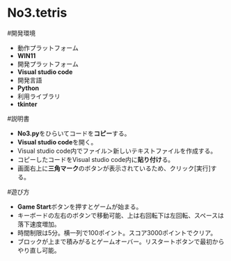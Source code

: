 # No3.tetris

#開発環境
- 動作プラットフォーム
- **WIN11**
- 開発プラットフォーム
- **Visual studio code**
- 開発言語
- **Python**
- 利用ライブラリ
- **tkinter**

#説明書
- **No3.py**をひらいてコードを**コピー**する。
- **Visual studio code**を開く。
- Visual studio code内でファイル＞新しいテキストファイルを作成する。
- コピーしたコードをVisual studio code内に**貼り付け**る。
- 画面右上に**三角マーク**のボタンが表示されているため、クリック[実行]する。

#遊び方
- **Game Start**ボタンを押すとゲームが始まる。
- キーボードの左右のボタンで移動可能、上は右回転下は左回転、スペースは落下速度増加。
- 時間制限は5分。横一列で100ポイント。スコア3000ポイントでクリア。
- ブロックが上まで積みがるとゲームオーバー。リスタートボタンで最初からやり直し可能。
  
